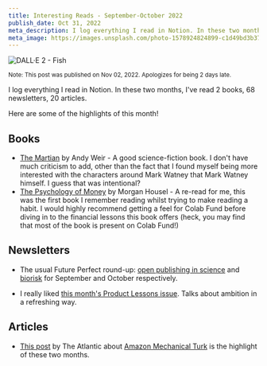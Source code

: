 ```yaml
---
title: Interesting Reads - September-October 2022
publish_date: Oct 31, 2022
meta_description: I log everything I read in Notion. In these two months, I've read ? newsletters and ? articles. Here are some of the highlights of this month!
meta_image: https://images.unsplash.com/photo-1578924824899-c1d49bd3b370?ixlib=rb-1.2.1&ixid=MnwxMjA3fDB8MHxwaG90by1wYWdlfHx8fGVufDB8fHx8&auto=format&fit=crop&w=1942&q=80
---
```


![DALL·E 2 - Fish](/dalle-2-fish.png)

<small>Note: This post was published on Nov 02, 2022. Apologizes for being 2 days late.</small>

I log everything I read in Notion. In these two months, I've read 2 books, 68 newsletters, 20 articles.

Here are some of the highlights of this month!

## Books

- [The Martian](https://www.goodreads.com/book/show/18007564-the-martian) by Andy Weir - A good science-fiction book. I don't have much criticism to add, other than the fact that I found myself being more interested with the characters around Mark Watney that Mark Watney himself. I guess that was intentional?
- [The Psychology of Money](https://www.goodreads.com/book/show/41881472-the-psychology-of-money?ref=nav_sb_ss_1_13) by Morgan Housel - A re-read for me, this was the first book I remember reading whilst trying to make reading a habit. I would highly recommend getting a feel for Colab Fund before diving in to the financial lessons this book offers (heck, you may find that most of the book is present on Colab Fund!)

## Newsletters

- The usual Future Perfect round-up: [open publishing in science](https://link.vox.com/view/60fc3142c9f14776313e8c4ahb5yq.wzh/1f147259) and [biorisk](https://link.vox.com/view/60fc3142c9f14776313e8c4ahijl5.15le/519706a8) for September and October respectively.

- I really liked [this month's Product Lessons issue](https://productlessons.substack.com/p/when-ambition-is-oppressive). Talks about ambition in a refreshing way.

## Articles

- [This post](https://www.theatlantic.com/business/archive/2018/01/amazon-mechanical-turk/551192/) by The Atlantic about [Amazon Mechanical Turk](https://www.mturk.com/) is the highlight of these two months.
